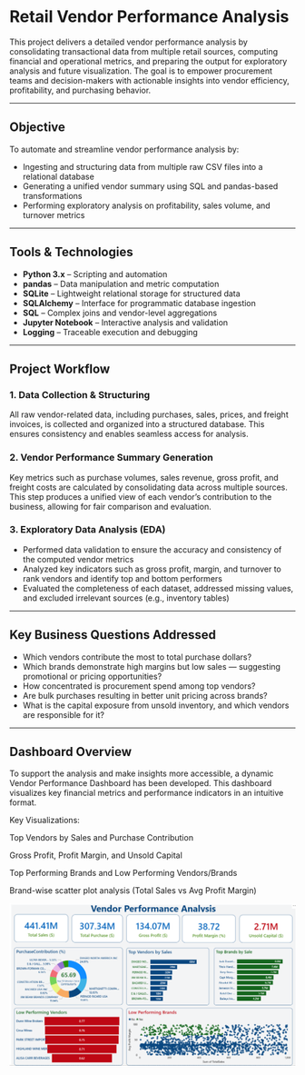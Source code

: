 
# Retail Vendor Performance Analysis

This project delivers a detailed vendor performance analysis by consolidating transactional data from multiple retail sources, computing financial and operational metrics, and preparing the output for exploratory analysis and future visualization. The goal is to empower procurement teams and decision-makers with actionable insights into vendor efficiency, profitability, and purchasing behavior.

---

## Objective

To automate and streamline vendor performance analysis by:

- Ingesting and structuring data from multiple raw CSV files into a relational database  
- Generating a unified vendor summary using SQL and pandas-based transformations  
- Performing exploratory analysis on profitability, sales volume, and turnover metrics  

---

## Tools & Technologies

- **Python 3.x** – Scripting and automation  
- **pandas** – Data manipulation and metric computation  
- **SQLite** – Lightweight relational storage for structured data  
- **SQLAlchemy** – Interface for programmatic database ingestion  
- **SQL** – Complex joins and vendor-level aggregations  
- **Jupyter Notebook** – Interactive analysis and validation  
- **Logging** – Traceable execution and debugging  

---

## Project Workflow

### 1. Data Collection & Structuring
All raw vendor-related data, including purchases, sales, prices, and freight invoices, is collected and organized into a structured database. This ensures consistency and enables seamless access for analysis.

### 2. Vendor Performance Summary Generation
Key metrics such as purchase volumes, sales revenue, gross profit, and freight costs are calculated by consolidating data across multiple sources. This step produces a unified view of each vendor’s contribution to the business, allowing for fair comparison and evaluation.

### 3. Exploratory Data Analysis (EDA)
- Performed data validation to ensure the accuracy and consistency of the computed vendor metrics  
- Analyzed key indicators such as gross profit, margin, and turnover to rank vendors and identify top and bottom performers  
- Evaluated the completeness of each dataset, addressed missing values, and excluded irrelevant sources (e.g., inventory tables)

---

## Key Business Questions Addressed

- Which vendors contribute the most to total purchase dollars?  
- Which brands demonstrate high margins but low sales — suggesting promotional or pricing opportunities?  
- How concentrated is procurement spend among top vendors?  
- Are bulk purchases resulting in better unit pricing across brands?  
- What is the capital exposure from unsold inventory, and which vendors are responsible for it?  

---

## Dashboard Overview
To support the analysis and make insights more accessible, a dynamic Vendor Performance Dashboard has been developed. This dashboard visualizes key financial metrics and performance indicators in an intuitive format.

Key Visualizations:

Top Vendors by Sales and Purchase Contribution

Gross Profit, Profit Margin, and Unsold Capital

Top Performing Brands and Low Performing Vendors/Brands

Brand-wise scatter plot analysis (Total Sales vs Avg Profit Margin)

<p align="center"> <img src="images/snapshot.png" alt="Vendor Performance Dashboard" width="800"/> </p>
